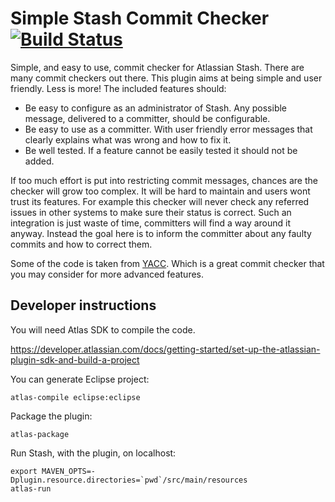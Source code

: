 # Simple Stash Commit Checker [![Build Status](https://travis-ci.org/tomasbjerre/simple-stash-commit-checker.svg?branch=master)](https://travis-ci.org/tomasbjerre/simple-stash-commit-checker)
Simple, and easy to use, commit checker for Atlassian Stash. There are many commit checkers out there. This plugin aims at being simple and user friendly. Less is more! The included features should:

* Be easy to configure as an administrator of Stash. Any possible message, delivered to a committer, should be configurable.
* Be easy to use as a committer. With user friendly error messages that clearly explains what was wrong and how to fix it.
* Be well tested. If a feature cannot be easily tested it should not be added.

If too much effort is put into restricting commit messages, chances are the checker will grow too complex. It will be hard to maintain and users wont trust its features. For example this checker will never check any referred issues in other systems to make sure their status is correct. Such an integration is just waste of time, committers will find a way around it anyway. Instead the goal here is to inform the committer about any faulty commits and how to correct them.

Some of the code is taken from [YACC](https://github.com/sford/yet-another-commit-checker). Which is a great commit checker that you may consider for more advanced features.

## Developer instructions
You will need Atlas SDK to compile the code.

https://developer.atlassian.com/docs/getting-started/set-up-the-atlassian-plugin-sdk-and-build-a-project

You can generate Eclipse project:
```
atlas-compile eclipse:eclipse
```

Package the plugin:
```
atlas-package
```

Run Stash, with the plugin, on localhost:
```
export MAVEN_OPTS=-Dplugin.resource.directories=`pwd`/src/main/resources
atlas-run
```
